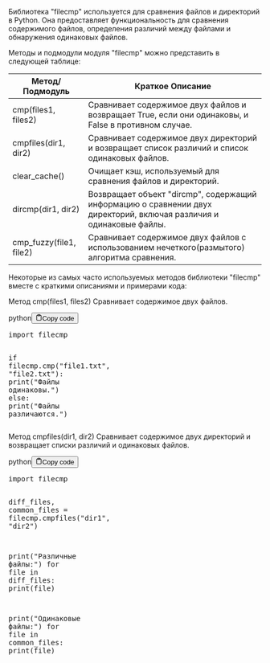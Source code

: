<p>Библиотека "filecmp" используется для сравнения файлов и директорий в Python.
Она предоставляет функциональность для сравнения содержимого файлов, определения различий между файлами и обнаружения одинаковых файлов.</p>
<p>Методы и подмодули модуля "filecmp" можно представить в следующей таблице:</p>
<table>
<thead>
<tr>
<th>Метод/Подмодуль</th>
<th>Краткое Описание</th>
</tr>
</thead>
<tbody>
<tr>
<td>cmp(files1, files2)</td>
<td>Сравнивает содержимое двух файлов и возвращает True, если они одинаковы, и False в противном случае.</td>
</tr>
<tr>
<td>cmpfiles(dir1, dir2)</td>
<td>Сравнивает содержимое двух директорий и возвращает список различий и список одинаковых файлов.</td>
</tr>
<tr>
<td>clear_cache()</td>
<td>Очищает кэш, используемый для сравнения файлов и директорий.</td>
</tr>
<tr>
<td>dircmp(dir1, dir2)</td>
<td>Возвращает объект "dircmp", содержащий информацию о сравнении двух директорий, включая различия и одинаковые файлы.</td>
</tr>
<tr>
<td>cmp_fuzzy(file1, file2)</td>
<td>Сравнивает содержимое двух файлов с использованием нечеткого(размытого) алгоритма сравнения.</td>
</tr>
</tbody>
</table>
<p>Некоторые из самых часто используемых методов библиотеки "filecmp" вместе с краткими описаниями и примерами кода:</p>
<p>Метод cmp(files1, files2) Сравнивает содержимое двух файлов.</p>
<div class="code-element"><div class="lang-line"><text>python</text><button class="copy-button" onclick="copyCode(this)"><svg stroke="currentColor" fill="none" stroke-width="2" viewBox="0 0 24 24" stroke-linecap="round" stroke-linejoin="round" class="h-4 w-4" height="1em" width="1em" xmlns="http://www.w3.org/2000/svg"><path d="M16 4h2a2 2 0 0 1 2 2v14a2 2 0 0 1-2 2H6a2 2 0 0 1-2-2V6a2 2 0 0 1 2-2h2"></path><rect x="8" y="2" width="8" height="4" rx="1" ry="1"></rect></svg><text>Copy code</text></button></div><div class="code"><div class="highlight"><pre><span></span><span class="kn">import</span> <span class="nn">filecmp</span>

<span class="k">if</span> <span class="n">filecmp</span><span class="o">.</span><span class="n">cmp</span><span class="p">(</span><span class="s2">&quot;file1.txt&quot;</span><span class="p">,</span> <span class="s2">&quot;file2.txt&quot;</span><span class="p">):</span>
    <span class="nb">print</span><span class="p">(</span><span class="s2">&quot;Файлы одинаковы.&quot;</span><span class="p">)</span>
<span class="k">else</span><span class="p">:</span>
    <span class="nb">print</span><span class="p">(</span><span class="s2">&quot;Файлы различаются.&quot;</span><span class="p">)</span>
</pre></div></div></div>

<p>Метод cmpfiles(dir1, dir2) Сравнивает содержимое двух директорий и возвращает списки различий и одинаковых файлов.</p>
<div class="code-element"><div class="lang-line"><text>python</text><button class="copy-button" onclick="copyCode(this)"><svg stroke="currentColor" fill="none" stroke-width="2" viewBox="0 0 24 24" stroke-linecap="round" stroke-linejoin="round" class="h-4 w-4" height="1em" width="1em" xmlns="http://www.w3.org/2000/svg"><path d="M16 4h2a2 2 0 0 1 2 2v14a2 2 0 0 1-2 2H6a2 2 0 0 1-2-2V6a2 2 0 0 1 2-2h2"></path><rect x="8" y="2" width="8" height="4" rx="1" ry="1"></rect></svg><text>Copy code</text></button></div><div class="code"><div class="highlight"><pre><span></span><span class="kn">import</span> <span class="nn">filecmp</span>

<span class="n">diff_files</span><span class="p">,</span> <span class="n">common_files</span> <span class="o">=</span> <span class="n">filecmp</span><span class="o">.</span><span class="n">cmpfiles</span><span class="p">(</span><span class="s2">&quot;dir1&quot;</span><span class="p">,</span> <span class="s2">&quot;dir2&quot;</span><span class="p">)</span>

<span class="nb">print</span><span class="p">(</span><span class="s2">&quot;Различные файлы:&quot;</span><span class="p">)</span>
<span class="k">for</span> <span class="n">file</span> <span class="ow">in</span> <span class="n">diff_files</span><span class="p">:</span>
    <span class="nb">print</span><span class="p">(</span><span class="n">file</span><span class="p">)</span>

<span class="nb">print</span><span class="p">(</span><span class="s2">&quot;Одинаковые файлы:&quot;</span><span class="p">)</span>
<span class="k">for</span> <span class="n">file</span> <span class="ow">in</span> <span class="n">common_files</span><span class="p">:</span>
    <span class="nb">print</span><span class="p">(</span><span class="n">file</span><span class="p">)</span>
</pre></div></div></div>